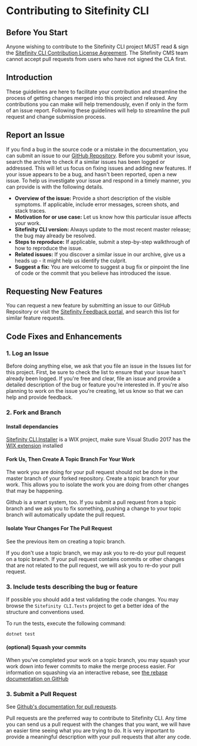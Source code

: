 # Contributing to Sitefinity CLI

## Before You Start

Anyone wishing to contribute to the Sitefinity CLI project MUST read & sign the [Sitefinity CLI Contribution License Agreement](https://progress.co1.qualtrics.com/jfe/form/SV_8tPGdyWEdKUg5cF). The Sitefinity CMS team cannot accept pull requests from users who have not signed the CLA first.

## Introduction

These guidelines are here to facilitate your contribution and streamline the process of getting changes merged into this project and released. Any contributions you can make will help tremendously, even if only in the form of an issue report. Following these guidelines will help to streamline the pull request and change submission process.

## Report an Issue

If you find a bug in the source code or a mistake in the documentation, you can submit an issue to our [GitHub Repository](https://github.com/Sitefinity/Sitefinity-CLI).
Before you submit your issue, search the archive to check if a similar issues has been logged or addressed. This will let us focus on fixing issues and adding new features.
If your issue appears to be a bug, and hasn't been reported, open a new issue. To help us investigate your issue and respond in a timely manner, you can provide is with the following details.

* **Overview of the issue:** Provide a short description of the visible symptoms. If applicable, include error messages, screen shots, and stack traces.
* **Motivation for or use case:** Let us know how this particular issue affects your work.
* **Sitefinity CLI version:** Always update to the most recent master release; the bug may already be resolved.
* **Steps to reproduce:** If applicable, submit a step-by-step walkthrough of how to reproduce the issue.
* **Related issues:** If you discover a similar issue in our archive, give us a heads up - it might help us identify the culprit.
* **Suggest a fix:** You are welcome to suggest a bug fix or pinpoint the line of code or the commit that you believe has introduced the issue.

## Requesting New Features

You can request a new feature by submitting an issue to our GitHub Repository or visit the [Sitefinity Feedback portal](https://feedback.telerik.com/Project/153), and search this list for similar feature requests.

## Code Fixes and Enhancements

### 1. Log an Issue

Before doing anything else, we ask that you file an issue in the Issues list for this project. First, be sure to check the list to ensure that your issue hasn't already been logged. If you're free and clear, file an issue and provide a detailed description of the bug or feature you're interested in. If you're also planning to work on the issue you're creating, let us know so that we can help and provide feedback.

### 2. Fork and Branch

#### Install dependancies
[Sitefinity CLI.Installer](https://github.com/Sitefinity/Sitefinity-CLI/tree/master/Sitefinity%20CLI.Installer) is a WIX project, make  sure Visual Studio 2017 has the [WIX extension](https://marketplace.visualstudio.com/items?itemName=RobMensching.WixToolsetVisualStudio2017Extension) installed 

#### Fork Us, Then Create A Topic Branch For Your Work

The work you are doing for your pull request should not be done in the master branch of your forked repository. Create a topic branch for your work. This allows you to isolate the work you are doing from other changes that may be happening.

Github is a smart system, too. If you submit a pull request from a topic branch and we ask you to fix something, pushing a change to your topic branch will automatically update the pull request.

#### Isolate Your Changes For The Pull Request

See the previous item on creating a topic branch.

If you don't use a topic branch, we may ask you to re-do your pull request on a topic branch. If your pull request contains commits or other changes that are not related to the pull request, we will ask you to re-do your pull request.

### 3. Include tests describing the bug or feature

If possible you should add a test validating the code changes. You may browse the `Sitefinity CLI.Tests` project to get a better idea of the structure and conventions used.

To run the tests, execute the following command:

```
dotnet test
```

#### (optional) Squash your commits

When you've completed your work on a topic branch, you may squash your work down into fewer commits to make the merge process easier. For information on squashing via an interactive rebase, see [the rebase documentation on GitHub](https://help.github.com/articles/interactive-rebase)

### 3. Submit a Pull Request

See [Github's documentation for pull requests](https://help.github.com/articles/using-pull-requests).

Pull requests are the preferred way to contribute to Sitefinity CLI. Any time you can send us a pull request with the changes that you want, we will have an easier time seeing what you are trying to do. It is very important to provide a meaningful description with your pull requests that alter any code.
